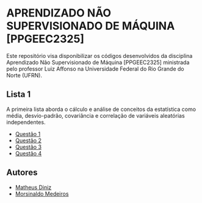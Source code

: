 # APRENDIZADO NÃO SUPERVISIONADO DE MÁQUINA [PPGEEC2325]

Este repositório visa disponibilizar os códigos desenvolvidos da disciplina Aprendizado Não Supervisionado de Máquina [PPGEEC2325] ministrada pelo professor Luiz Affonso na Universidade Federal do Rio Grande do Norte (UFRN). 

## Lista 1

A primeira lista aborda o cálculo e análise de conceitos da estatística como média, desvio-padrão, covariância e correlação de variáveis aleatórias independentes. 
- [Questão 1](U1/L1/Q1.ipynb)
- [Questão 2](U1/L1/Q2.ipynb)
- [Questão 3](U1/L1/Q3.ipynb)
- [Questão 4](U1/L1/Q4.ipynb)

## Autores
- [Matheus Diniz](https://github.com/DinizMaths)
- [Morsinaldo Medeiros](https://github.com/Morsinaldo)
